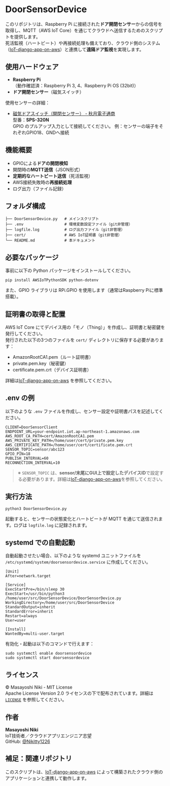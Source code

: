 
# DoorSensorDevice

このリポジトリは、Raspberry Pi に接続された**ドア開閉センサー**からの信号を取得し、MQTT（AWS IoT Core）を通じてクラウドへ送信するためのスクリプトを提供します。<br>
死活監視（ハートビート）や再接続処理も備えており、クラウド側のシステム（[IoT-django-app-on-aws](https://github.com/Nikitty1226/IoT-django-app-on-aws)）と連携して**遠隔ドア監視**を実現します。


## 使用ハードウェア

- **Raspberry Pi**（動作確認済：Raspberry Pi 3, 4、Raspberry Pi OS (32bit)）
- **ドア開閉センサー**（磁気スイッチ）

使用センサーの詳細：
- [磁気ドアスイッチ（開閉センサー） - 秋月電子通商](https://akizukidenshi.com/catalog/g/g113371/)  
  型番：**SPS-320N**  
  GPIO のプルアップ入力として接続してください。 例：センサーの端子をそれぞれGPIO18、GNDへ接続


## 機能概要

- GPIOによる**ドアの開閉検知**
- 開閉時の**MQTT送信**（JSON形式）
- **定期的なハートビート送信**（死活監視）
- AWS接続失敗時の**再接続処理**
- ログ出力（ファイル記録）


## フォルダ構成

```text
├── DoorSensorDevice.py   # メインスクリプト
├── .env                  # 環境変数設定ファイル（git非管理）
├── logfile.log           # ログ出力ファイル（git非管理）
├── cert/                 # AWS IoT証明書（git非管理）
└── README.md             # 本ドキュメント
```


## 必要なパッケージ

事前に以下の Python パッケージをインストールしてください。

```
pip install AWSIoTPythonSDK python-dotenv
```

また、GPIO ライブラリは RPi.GPIO を使用します（通常はRaspberry Piに標準搭載）。


## 証明書の取得と配置

AWS IoT Core にてデバイス用の「モノ（Thing）」を作成し、証明書と秘密鍵を発行してください。  
発行された以下の3つのファイルを `cert/` ディレクトリに保存する必要があります：

- AmazonRootCA1.pem（ルート証明書）
- private.pem.key（秘密鍵）
- certificate.pem.crt（デバイス証明書）

詳細は[IoT-django-app-on-aws](https://github.com/Nikitty1226/IoT-django-app-on-aws) を参照してください。


## .env の例

以下のような `.env` ファイルを作成し、センサー設定や証明書パスを記述してください。

```
CLIENT=DoorSensorClient
ENDPOINT_URL=your-endpoint.iot.ap-northeast-1.amazonaws.com
AWS_ROOT_CA_PATH=cert/AmazonRootCA1.pem
AWS_PRIVATE_KEY_PATH=/home/user/cert/private.pem.key
AWS_CERTIFICATE_PATH=/home/user/cert/certificate.pem.crt
SENSOR_TOPIC=sensor/abc123
GPIO_PIN=18
PUBLISH_INTERVAL=60
RECONNECTION_INTERVAL=10
```

> ※ `SENSOR_TOPIC` は、**sensor/末尾にGUI上で設定したデバイスID**で設定する必要があります。詳細は[IoT-django-app-on-aws](https://github.com/Nikitty1226/IoT-django-app-on-aws)を参照してください。


## 実行方法

```
python3 DoorSensorDevice.py
```

起動すると、センサーの状態変化とハートビートが MQTT を通じて送信されます。ログは `logfile.log` に記録されます。


## systemd での自動起動

自動起動させたい場合、以下のような systemd ユニットファイルを `/etc/systemd/system/doorsensordevice.service` に作成してください。

```
[Unit]
After=network.target

[Service]
ExecStartPre=/bin/sleep 30
ExecStart=/usr/bin/python3 /home/user/src/DoorSensorDevice/DoorSensorDevice.py
WorkingDirectory=/home/user/src/DoorSensorDevice
StandardOutput=inherit
StandardError=inherit
Restart=always
User=user

[Install]
WantedBy=multi-user.target
```

有効化・起動は以下のコマンドで行えます：

```
sudo systemctl enable doorsensordevice
sudo systemctl start doorsensordevice
```


## ライセンス

© Masayoshi Niki - MIT License<br>
Apache License Version 2.0 ライセンスの下で配布されています。詳細は [`LICENSE`](LICENSE) を参照してください。


## 作者

**Masayoshi Niki**  
IoT技術者／クラウドアプリエンジニア志望  
GitHub: [@Nikitty1226](https://github.com/Nikitty1226)


## 補足：関連リポジトリ

このスクリプトは、[IoT-django-app-on-aws](https://github.com/Nikitty1226/IoT-django-app-on-aws) によって構築されたクラウド側のアプリケーションと連携して動作します。
